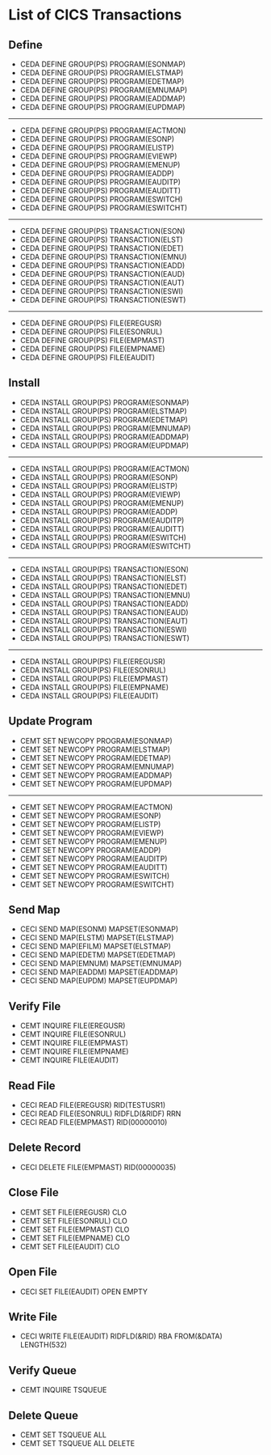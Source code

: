 # List of CICS Transactions

## Define

- CEDA DEFINE GROUP(PS) PROGRAM(ESONMAP)
- CEDA DEFINE GROUP(PS) PROGRAM(ELSTMAP)
- CEDA DEFINE GROUP(PS) PROGRAM(EDETMAP)
- CEDA DEFINE GROUP(PS) PROGRAM(EMNUMAP)
- CEDA DEFINE GROUP(PS) PROGRAM(EADDMAP)
- CEDA DEFINE GROUP(PS) PROGRAM(EUPDMAP)
---
- CEDA DEFINE GROUP(PS) PROGRAM(EACTMON)
- CEDA DEFINE GROUP(PS) PROGRAM(ESONP)
- CEDA DEFINE GROUP(PS) PROGRAM(ELISTP)
- CEDA DEFINE GROUP(PS) PROGRAM(EVIEWP)
- CEDA DEFINE GROUP(PS) PROGRAM(EMENUP)
- CEDA DEFINE GROUP(PS) PROGRAM(EADDP)
- CEDA DEFINE GROUP(PS) PROGRAM(EAUDITP)
- CEDA DEFINE GROUP(PS) PROGRAM(EAUDITT)
- CEDA DEFINE GROUP(PS) PROGRAM(ESWITCH)
- CEDA DEFINE GROUP(PS) PROGRAM(ESWITCHT)
---
- CEDA DEFINE GROUP(PS) TRANSACTION(ESON)
- CEDA DEFINE GROUP(PS) TRANSACTION(ELST)
- CEDA DEFINE GROUP(PS) TRANSACTION(EDET)
- CEDA DEFINE GROUP(PS) TRANSACTION(EMNU)
- CEDA DEFINE GROUP(PS) TRANSACTION(EADD)
- CEDA DEFINE GROUP(PS) TRANSACTION(EAUD)
- CEDA DEFINE GROUP(PS) TRANSACTION(EAUT)
- CEDA DEFINE GROUP(PS) TRANSACTION(ESWI)
- CEDA DEFINE GROUP(PS) TRANSACTION(ESWT)
---
- CEDA DEFINE GROUP(PS) FILE(EREGUSR)
- CEDA DEFINE GROUP(PS) FILE(ESONRUL)
- CEDA DEFINE GROUP(PS) FILE(EMPMAST)
- CEDA DEFINE GROUP(PS) FILE(EMPNAME)
- CEDA DEFINE GROUP(PS) FILE(EAUDIT)

## Install

- CEDA INSTALL GROUP(PS) PROGRAM(ESONMAP)
- CEDA INSTALL GROUP(PS) PROGRAM(ELSTMAP)
- CEDA INSTALL GROUP(PS) PROGRAM(EDETMAP)
- CEDA INSTALL GROUP(PS) PROGRAM(EMNUMAP)
- CEDA INSTALL GROUP(PS) PROGRAM(EADDMAP)
- CEDA INSTALL GROUP(PS) PROGRAM(EUPDMAP)
---
- CEDA INSTALL GROUP(PS) PROGRAM(EACTMON)
- CEDA INSTALL GROUP(PS) PROGRAM(ESONP)
- CEDA INSTALL GROUP(PS) PROGRAM(ELISTP)
- CEDA INSTALL GROUP(PS) PROGRAM(EVIEWP)
- CEDA INSTALL GROUP(PS) PROGRAM(EMENUP)
- CEDA INSTALL GROUP(PS) PROGRAM(EADDP)
- CEDA INSTALL GROUP(PS) PROGRAM(EAUDITP)
- CEDA INSTALL GROUP(PS) PROGRAM(EAUDITT)
- CEDA INSTALL GROUP(PS) PROGRAM(ESWITCH)
- CEDA INSTALL GROUP(PS) PROGRAM(ESWITCHT)
---
- CEDA INSTALL GROUP(PS) TRANSACTION(ESON)
- CEDA INSTALL GROUP(PS) TRANSACTION(ELST)
- CEDA INSTALL GROUP(PS) TRANSACTION(EDET)
- CEDA INSTALL GROUP(PS) TRANSACTION(EMNU)
- CEDA INSTALL GROUP(PS) TRANSACTION(EADD)
- CEDA INSTALL GROUP(PS) TRANSACTION(EAUD)
- CEDA INSTALL GROUP(PS) TRANSACTION(EAUT)
- CEDA INSTALL GROUP(PS) TRANSACTION(ESWI)
- CEDA INSTALL GROUP(PS) TRANSACTION(ESWT)
---
- CEDA INSTALL GROUP(PS) FILE(EREGUSR)
- CEDA INSTALL GROUP(PS) FILE(ESONRUL)
- CEDA INSTALL GROUP(PS) FILE(EMPMAST)
- CEDA INSTALL GROUP(PS) FILE(EMPNAME)
- CEDA INSTALL GROUP(PS) FILE(EAUDIT)

## Update Program

- CEMT SET NEWCOPY PROGRAM(ESONMAP)
- CEMT SET NEWCOPY PROGRAM(ELSTMAP)
- CEMT SET NEWCOPY PROGRAM(EDETMAP)
- CEMT SET NEWCOPY PROGRAM(EMNUMAP)
- CEMT SET NEWCOPY PROGRAM(EADDMAP)
- CEMT SET NEWCOPY PROGRAM(EUPDMAP)
---
- CEMT SET NEWCOPY PROGRAM(EACTMON)
- CEMT SET NEWCOPY PROGRAM(ESONP)
- CEMT SET NEWCOPY PROGRAM(ELISTP)
- CEMT SET NEWCOPY PROGRAM(EVIEWP)
- CEMT SET NEWCOPY PROGRAM(EMENUP)
- CEMT SET NEWCOPY PROGRAM(EADDP)
- CEMT SET NEWCOPY PROGRAM(EAUDITP)
- CEMT SET NEWCOPY PROGRAM(EAUDITT)
- CEMT SET NEWCOPY PROGRAM(ESWITCH)
- CEMT SET NEWCOPY PROGRAM(ESWITCHT)

## Send Map

- CECI SEND MAP(ESONM) MAPSET(ESONMAP)
- CECI SEND MAP(ELSTM) MAPSET(ELSTMAP)
- CECI SEND MAP(EFILM) MAPSET(ELSTMAP)
- CECI SEND MAP(EDETM) MAPSET(EDETMAP)
- CECI SEND MAP(EMNUM) MAPSET(EMNUMAP)
- CECI SEND MAP(EADDM) MAPSET(EADDMAP)
- CECI SEND MAP(EUPDM) MAPSET(EUPDMAP)

## Verify File

- CEMT INQUIRE FILE(EREGUSR)
- CEMT INQUIRE FILE(ESONRUL)
- CEMT INQUIRE FILE(EMPMAST)
- CEMT INQUIRE FILE(EMPNAME)
- CEMT INQUIRE FILE(EAUDIT)

## Read File

- CECI READ FILE(EREGUSR) RID(TESTUSR1)
- CECI READ FILE(ESONRUL) RIDFLD(&RIDF) RRN
- CECI READ FILE(EMPMAST) RID(00000010)

## Delete Record

- CECI DELETE FILE(EMPMAST) RID(00000035)

## Close File

- CEMT SET FILE(EREGUSR) CLO
- CEMT SET FILE(ESONRUL) CLO
- CEMT SET FILE(EMPMAST) CLO
- CEMT SET FILE(EMPNAME) CLO
- CEMT SET FILE(EAUDIT)  CLO

## Open File

- CECI SET FILE(EAUDIT) OPEN EMPTY

## Write File

- CECI WRITE FILE(EAUDIT) RIDFLD(&RID) RBA FROM(&DATA) LENGTH(532)

## Verify Queue

- CEMT INQUIRE TSQUEUE

## Delete Queue

- CEMT SET TSQUEUE ALL
- CEMT SET TSQUEUE ALL DELETE
